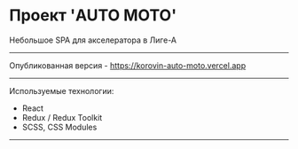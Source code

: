 # Проект 'AUTO MOTO'
Небольшое SPA для акселератора в Лиге-А

---

Опубликованная версия - https://korovin-auto-moto.vercel.app

---
Используемые технологии:
 - React
 - Redux / Redux Toolkit
 - SCSS, CSS Modules
---
